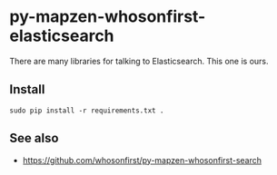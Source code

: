 # py-mapzen-whosonfirst-elasticsearch

There are many libraries for talking to Elasticsearch. This one is ours.

## Install

```
sudo pip install -r requirements.txt .
```

## See also

* https://github.com/whosonfirst/py-mapzen-whosonfirst-search